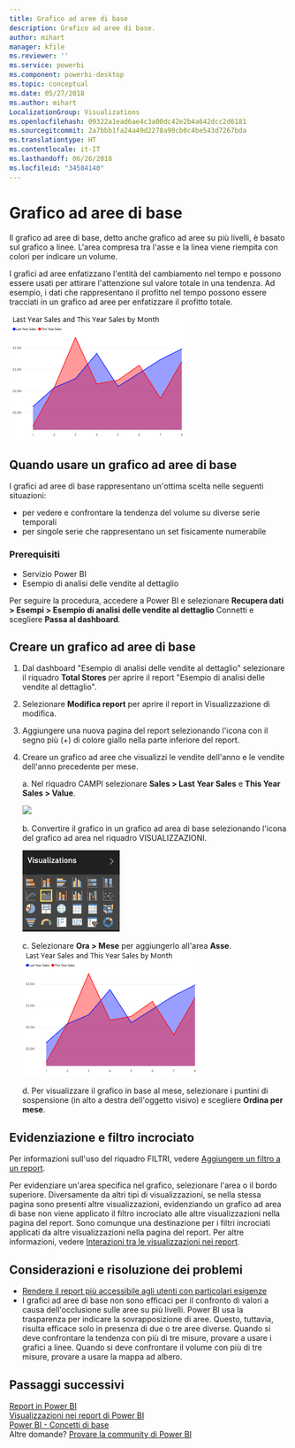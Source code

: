 ```yaml
---
title: Grafico ad aree di base
description: Grafico ad aree di base.
author: mihart
manager: kfile
ms.reviewer: ''
ms.service: powerbi
ms.component: powerbi-desktop
ms.topic: conceptual
ms.date: 05/27/2018
ms.author: mihart
LocalizationGroup: Visualizations
ms.openlocfilehash: 09322a1ead6ae4c3a00dc42e2b4a642dcc2d6181
ms.sourcegitcommit: 2a7bbb1fa24a49d2278a90cb0c4be543d7267bda
ms.translationtype: HT
ms.contentlocale: it-IT
ms.lasthandoff: 06/26/2018
ms.locfileid: "34584140"
---
```

# <a name="basic-area-chart"></a>Grafico ad aree di base
Il grafico ad aree di base, detto anche grafico ad aree su più livelli, è basato sul grafico a linee. L'area compresa tra l'asse e la linea viene riempita con colori per indicare un volume. 

I grafici ad aree enfatizzano l'entità del cambiamento nel tempo e possono essere usati per attirare l'attenzione sul valore totale in una tendenza. Ad esempio, i dati che rappresentano il profitto nel tempo possono essere tracciati in un grafico ad aree per enfatizzare il profitto totale.

![](media/power-bi-visualization-basic-area-chart/powerbi-area-chartnew.png)

## <a name="when-to-use-a-basic-area-chart"></a>Quando usare un grafico ad aree di base
I grafici ad aree di base rappresentano un'ottima scelta nelle seguenti situazioni:

* per vedere e confrontare la tendenza del volume su diverse serie temporali 
* per singole serie che rappresentano un set fisicamente numerabile

### <a name="prerequisites"></a>Prerequisiti
 - Servizio Power BI
 - Esempio di analisi delle vendite al dettaglio

Per seguire la procedura, accedere a Power BI e selezionare **Recupera dati \> Esempi \> Esempio di analisi delle vendite al dettaglio**  Connetti e scegliere **Passa al dashboard**. 

## <a name="create-a-basic-area-chart"></a>Creare un grafico ad aree di base
 

1. Dal dashboard "Esempio di analisi delle vendite al dettaglio" selezionare il riquadro **Total Stores** per aprire il report "Esempio di analisi delle vendite al dettaglio".
2. Selezionare **Modifica report** per aprire il report in Visualizzazione di modifica.
3. Aggiungere una nuova pagina del report selezionando l'icona con il segno più (+) di colore giallo nella parte inferiore del report.
4. Creare un grafico ad aree che visualizzi le vendite dell'anno e le vendite dell'anno precedente per mese.
   
   a. Nel riquadro CAMPI selezionare **Sales \> Last Year Sales** e **This Year Sales > Value**.

   ![](media/power-bi-visualization-basic-area-chart/power-bi-bar-chart.png)

   b.  Convertire il grafico in un grafico ad area di base selezionando l'icona del grafico ad area nel riquadro VISUALIZZAZIONI.

   ![](media/power-bi-visualization-basic-area-chart/convertchart.png)
   
   c.  Selezionare **Ora \> Mese** per aggiungerlo all'area **Asse**.   
   ![](media/power-bi-visualization-basic-area-chart/powerbi-area-chartnew.png)
   
   d.  Per visualizzare il grafico in base al mese, selezionare i puntini di sospensione (in alto a destra dell'oggetto visivo) e scegliere **Ordina per mese**.

## <a name="highlighting-and-cross-filtering"></a>Evidenziazione e filtro incrociato
Per informazioni sull'uso del riquadro FILTRI, vedere [Aggiungere un filtro a un report](power-bi-report-add-filter.md).

Per evidenziare un'area specifica nel grafico, selezionare l'area o il bordo superiore.  Diversamente da altri tipi di visualizzazioni, se nella stessa pagina sono presenti altre visualizzazioni, evidenziando un grafico ad area di base non viene applicato il filtro incrociato alle altre visualizzazioni nella pagina del report. Sono comunque una destinazione per i filtri incrociati applicati da altre visualizzazioni nella pagina del report. Per altre informazioni, vedere [Interazioni tra le visualizzazioni nei report](service-reports-visual-interactions.md).


## <a name="considerations-and-troubleshooting"></a>Considerazioni e risoluzione dei problemi   
* [Rendere il report più accessibile agli utenti con particolari esigenze](desktop-accessibility.md)
* I grafici ad aree di base non sono efficaci per il confronto di valori a causa dell'occlusione sulle aree su più livelli. Power BI usa la trasparenza per indicare la sovrapposizione di aree. Questo, tuttavia, risulta efficace solo in presenza di due o tre aree diverse. Quando si deve confrontare la tendenza con più di tre misure, provare a usare i grafici a linee. Quando si deve confrontare il volume con più di tre misure, provare a usare la mappa ad albero.

## <a name="next-steps"></a>Passaggi successivi
[Report in Power BI](service-reports.md)  
[Visualizzazioni nei report di Power BI](power-bi-report-visualizations.md)  
[Power BI - Concetti di base](service-basic-concepts.md)  
Altre domande? [Provare la community di Power BI](http://community.powerbi.com/)

